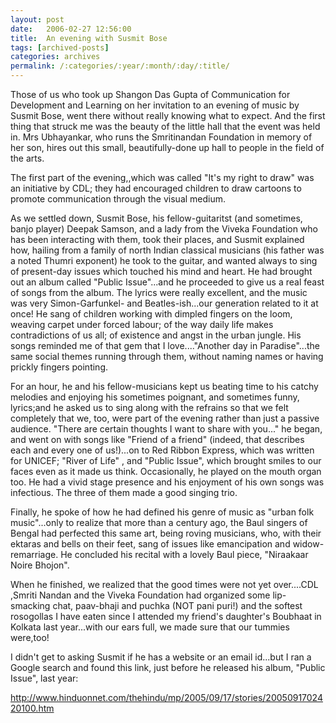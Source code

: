 ```yaml
---
layout: post
date:	2006-02-27 12:56:00
title:  An evening with Susmit Bose
tags: [archived-posts]
categories: archives
permalink: /:categories/:year/:month/:day/:title/
---
```

Those of us who took up Shangon Das Gupta of Communication for Development and Learning on  her invitation to an evening of music by Susmit Bose, went there without really knowing what to expect. And the first thing that struck me was the beauty of the little hall that the event was held in. Mrs Ubhayankar, who runs the Smritinandan Foundation in memory of her son, hires out this small, beautifully-done up hall to people in the field of the arts. 
 
The first part of the evening,,which was called "It's my right to draw" was an initiative by CDL; they had encouraged children to draw cartoons  to promote communication through the visual medium. 
 
As we settled down, Susmit Bose, his fellow-guitaritst (and sometimes, banjo player) Deepak Samson, and a lady from the Viveka Foundation who has been interacting with them, took their places, and Susmit explained how, hailing from a family of north Indian classical musicians (his father was a noted Thumri exponent) he took to the guitar, and wanted always to sing of present-day issues which touched his mind and heart. He had brought out an album called "Public Issue"...and he proceeded to give us a real feast of songs from the album. The lyrics were really excellent, and the music was very Simon-Garfunkel- and Beatles-ish...our generation related to it at once! He sang of children working with dimpled fingers on the loom, weaving carpet under forced labour; of the way daily life makes contradictions of us all; of existence and angst in the urban jungle. His songs reminded me of that gem that I love...."Another day in Paradise"...the same social themes running through them, without naming names or having prickly fingers pointing.
 
For an hour, he and his fellow-musicians kept us beating time to his catchy melodies and enjoying his sometimes poignant, and sometimes funny, lyrics;and he asked us to sing along with the refrains so that we felt completely that we, too, were part of the evening rather than just a passive audience. "There are certain thoughts I want to share with you..." he began, and went on with songs like "Friend of a friend" (indeed, that describes each and every one of us!)...on to Red Ribbon Express, which was written for UNICEF; "River of Life" , and "Public Issue", which brought smiles to our faces even as it made us think. Occasionally, he played on the mouth organ too. He had a vivid stage presence and his enjoyment of his own songs was infectious. The three of them made a good singing trio.
 
Finally, he spoke of how he had defined his genre of music as "urban folk music"...only to realize that more than a century ago, the Baul singers of Bengal had perfected this same art, being roving musicians, who, with their ektaras and bells on their feet, sang of issues like emancipation and widow-remarriage. He concluded his recital with a lovely Baul piece, "Niraakaar Noire Bhojon". 
 
When he finished, we realized that the good times were not yet over....CDL ,Smriti Nandan and the Viveka Foundation had organized some lip-smacking chat, paav-bhaji and puchka (NOT pani puri!) and the softest rosogollas I have eaten since I attended my friend's daughter's Boubhaat in Kolkata last year...with our ears full, we made sure that our tummies were,too!
 
 
I didn't get to asking Susmit if he has a website or an email id...but I ran a Google search and found this link, just before he released his album, "Public Issue", last year:

http://www.hinduonnet.com/thehindu/mp/2005/09/17/stories/2005091702420100.htm
